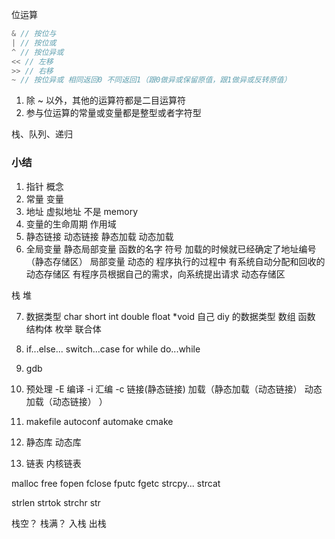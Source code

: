 位运算

```c
& // 按位与
| // 按位或
^ // 按位异或
<< // 左移
>> // 右移
~ // 按位异或 相同返回0 不同返回1（跟0做异或保留原值，跟1做异或反转原值）
```

1. 除 ~ 以外，其他的运算符都是二目运算符
2. 参与位运算的常量或变量都是整型或者字符型

栈、队列、递归

### 小结

1. 指针 概念
2. 常量 变量
3. 地址 虚拟地址 不是 memory
4. 变量的生命周期 作用域
5. 静态链接 动态链接 静态加载 动态加载
6. 全局变量 静态局部变量 函数的名字 符号 加载的时候就已经确定了地址编号（静态存储区）
   局部变量 动态的 程序执行的过程中 有系统自动分配和回收的 动态存储区
      有程序员根据自己的需求，向系统提出请求 动态存储区

栈 堆

7. 数据类型 char short int double float *void
  自己 diy 的数据类型 数组 函数 结构体 枚举 联合体

8. if...else... switch...case for while do...while

9. gdb

10. 预处理 -E 编译 -i 汇编 -c 链接(静态链接)  加载（静态加载（动态链接） 动态加载（动态链接） ）

11. makefile
autoconf automake cmake

12. 静态库 动态库
13. 链表 内核链表

malloc free fopen fclose fputc fgetc strcpy... strcat

strlen strtok strchr str


栈空？
栈满？
入栈
出栈